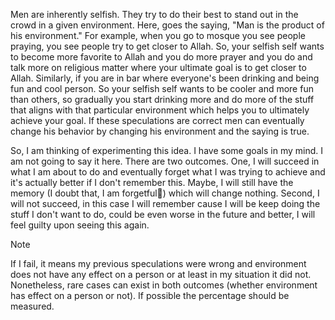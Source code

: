 Men are inherently selfish. They try to do their best to stand out in the crowd in a given environment. Here, goes the saying, "Man is the product of his environment." For example, when you go to mosque you see people praying, you see people try to get closer to Allah. So, your selfish self wants to become more favorite to Allah and you do more prayer and you do and talk more on religious matter where your ultimate goal is to get closer to Allah. Similarly, if you are in bar where everyone's been drinking and being fun and cool person. So your selfish self wants to be cooler and more fun than others, so gradually you start drinking more and do more of the stuff that aligns with that particular environment which helps you to ultimately achieve your goal. If these speculations are correct men can eventually change his behavior by changing his environment and the saying is true.

So, I am thinking of experimenting this idea. I have some goals in my mind. I am not going to say it here. There are two outcomes. One, I will succeed in what I am about to do and eventually forget what I was trying to achieve and it's actually better if I don't remember this. Maybe, I will still have the memory (I doubt that, I am forgetful🤣) which will change nothing. Second, I will not succeed, in this case I will remember cause I will be keep doing the stuff I don't want to do, could be even worse in the future and better, I will feel guilty upon seeing this again.

> [!note]
> If I fail, it means my previous speculations were wrong and environment does not have any effect on a person or at least in my situation it did not. 
> Nonetheless, rare cases can exist in both outcomes (whether environment has effect on a person or not). If possible the percentage should be measured.
